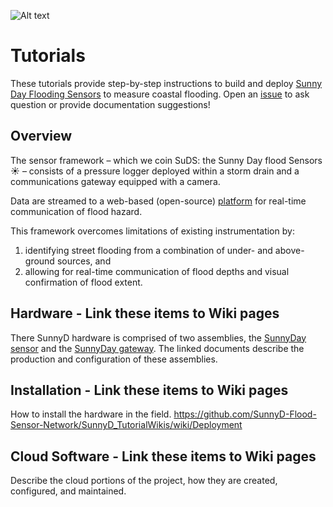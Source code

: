 ![Alt text](https://tarheels.live/sunnydayflood/wp-content/uploads/sites/1319/2022/02/SDFP_on-dark-2_v3.png)

# Tutorials

These tutorials provide step-by-step instructions to build and deploy [Sunny Day Flooding Sensors](https://tarheels.live/sunnydayflood/) to measure coastal flooding. Open an [issue](https://github.com/SunnyD-Flood-Sensor-Network/tutorials/issues) to ask question or provide documentation suggestions!

## Overview
The sensor framework – which we coin SuDS: the Sunny Day flood Sensors ☀️ – consists of a pressure logger deployed within a storm drain and a communications gateway equipped with a camera. 

Data are streamed to a web-based (open-source) [platform](https://github.com/SunnyD-Flood-Sensor-Network/SunnyD-Flooding) for real-time communication of flood hazard. 

This framework overcomes limitations of existing instrumentation by: 
1. identifying street flooding from a combination of under- and above-ground sources, and
2. allowing for real-time communication of flood depths and visual confirmation of flood extent.

## Hardware - Link these items to Wiki pages
There SunnyD hardware is comprised of two assemblies, the [SunnyDay sensor](hardware/SunnyD_sensor.md) and the [SunnyDay gateway](SunnyD_gateway.md). The linked documents describe the production and configuration of these assemblies.

## Installation - Link these items to Wiki pages
How to install the hardware in the field. https://github.com/SunnyD-Flood-Sensor-Network/SunnyD_TutorialWikis/wiki/Deployment

## Cloud Software - Link these items to Wiki pages
Describe the cloud portions of the project, how they are created, configured, and maintained.
